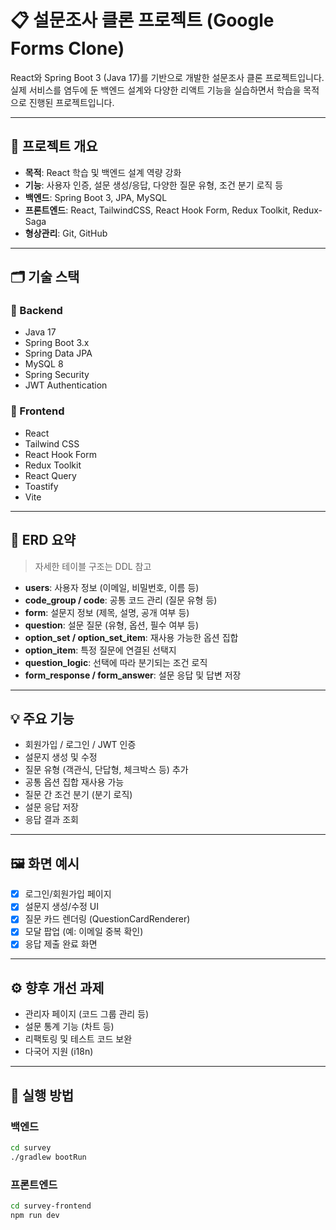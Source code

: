 # 📋 설문조사 클론 프로젝트 (Google Forms Clone)

React와 Spring Boot 3 (Java 17)를 기반으로 개발한 설문조사 클론 프로젝트입니다.  
실제 서비스를 염두에 둔 백엔드 설계와 다양한 리액트 기능을 실습하면서 학습을 목적으로 진행된 프로젝트입니다.

---

## 📌 프로젝트 개요

- **목적**: React 학습 및 백엔드 설계 역량 강화
- **기능**: 사용자 인증, 설문 생성/응답, 다양한 질문 유형, 조건 분기 로직 등
- **백엔드**: Spring Boot 3, JPA, MySQL
- **프론트엔드**: React, TailwindCSS, React Hook Form, Redux Toolkit, Redux-Saga
- **형상관리**: Git, GitHub

---

## 🗂️ 기술 스택

### 🔧 Backend
- Java 17
- Spring Boot 3.x
- Spring Data JPA
- MySQL 8
- Spring Security
- JWT Authentication

### 🎨 Frontend
- React
- Tailwind CSS
- React Hook Form
- Redux Toolkit
- React Query
- Toastify
- Vite

---

## 🧱 ERD 요약

> 자세한 테이블 구조는 DDL 참고

- **users**: 사용자 정보 (이메일, 비밀번호, 이름 등)
- **code_group / code**: 공통 코드 관리 (질문 유형 등)
- **form**: 설문지 정보 (제목, 설명, 공개 여부 등)
- **question**: 설문 질문 (유형, 옵션, 필수 여부 등)
- **option_set / option_set_item**: 재사용 가능한 옵션 집합
- **option_item**: 특정 질문에 연결된 선택지
- **question_logic**: 선택에 따라 분기되는 조건 로직
- **form_response / form_answer**: 설문 응답 및 답변 저장

---

## 💡 주요 기능

- 회원가입 / 로그인 / JWT 인증
- 설문지 생성 및 수정
- 질문 유형 (객관식, 단답형, 체크박스 등) 추가
- 공통 옵션 집합 재사용 가능
- 질문 간 조건 분기 (분기 로직)
- 설문 응답 저장
- 응답 결과 조회

---

## 🖼️ 화면 예시

- [x] 로그인/회원가입 페이지
- [x] 설문지 생성/수정 UI
- [x] 질문 카드 렌더링 (QuestionCardRenderer)
- [x] 모달 팝업 (예: 이메일 중복 확인)
- [x] 응답 제출 완료 화면

---
## ⚙️ 향후 개선 과제
- 관리자 페이지 (코드 그룹 관리 등)
- 설문 통계 기능 (차트 등)
- 리팩토링 및 테스트 코드 보완
- 다국어 지원 (i18n)
---

## 🚀 실행 방법

### 백엔드

```bash
cd survey
./gradlew bootRun
```

### 프론트엔드
```bash
cd survey-frontend
npm run dev
```

